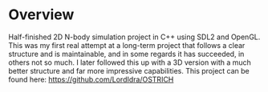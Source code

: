 
# Overview
Half-finished 2D N-body simulation project in C++ using SDL2 and OpenGL. This was my first real attempt at a long-term project that follows a clear structure and is maintainable, and in some regards it has succeeded, in others not so much. I later followed this up with a 3D version with a much better structure and far more impressive capabilities. This project can be found here: https://github.com/LordIdra/OSTRICH
